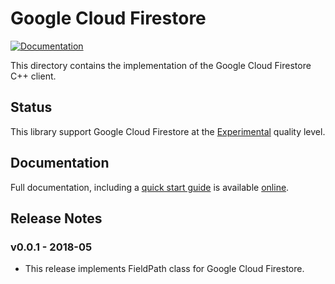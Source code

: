 # Google Cloud Firestore

[![Documentation][doxygen-shield]][doxygen-link]

[doxygen-shield]: https://img.shields.io/badge/documentation-master-brightgreen.svg
[doxygen-link]: http://GoogleCloudPlatform.github.io/google-cloud-cpp/
[quickstart-link]: http://GoogleCloudPlatform.github.io/google-cloud-cpp/

This directory contains the implementation of the Google Cloud Firestore C++
client.

## Status

This library support Google Cloud Firestore at the
[Experimental](../README.md#versioning) quality level.

## Documentation

Full documentation, including a [quick start guide][quickstart-link] 
is available [online][doxygen-link].

## Release Notes

### v0.0.1 - 2018-05

* This release implements FieldPath class for Google Cloud Firestore.

